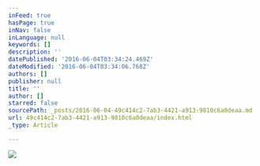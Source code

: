 ```yaml
---
inFeed: true
hasPage: true
inNav: false
inLanguage: null
keywords: []
description: ''
datePublished: '2016-06-04T03:34:24.469Z'
dateModified: '2016-06-04T03:34:06.768Z'
authors: []
publisher: null
title: ''
author: []
starred: false
sourcePath: _posts/2016-06-04-49c414c2-7ab3-4421-a913-9010c6a0deaa.md
url: 49c414c2-7ab3-4421-a913-9010c6a0deaa/index.html
_type: Article

---
```

![](https://the-grid-user-content.s3-us-west-2.amazonaws.com/96381d3d-be0b-4610-9915-eb68a24d9d05.jpg)